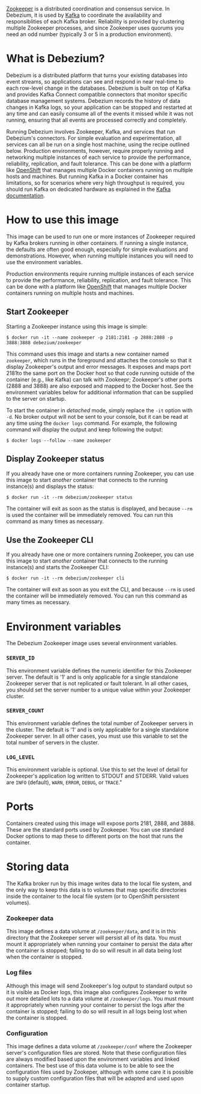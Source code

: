 [Zookeeper](http://zookeeper.apache.org/) is a distributed coordination and consensus service. In Debezium, it is used by [Kafka](http://kafka.apache.org/) to coordinate the availability and responsiblities of each Kafka broker. Reliability is provided by clustering multiple Zookeeper processes, and since Zookeeper uses quorums you need an odd number (typically 3 or 5 in a production environment).

# What is Debezium?

Debezium is a distributed platform that turns your existing databases into event streams, so applications can see and respond in near real-time to each row-level change in the databases. Debezium is built on top of Kafka and provides Kafka Connect compatible connectors that monitor specific database management systems. Debezium records the history of data changes in Kafka logs, so your application can be stopped and restarted at any time and can easily consume all of the events it missed while it was not running, ensuring that all events are processed correctly and completely.

Running Debezium involves Zookeeper, Kafka, and services that run Debezium's connectors. For simple evaluation and experimentation, all services can all be run on a single host machine, using the recipe outlined below. Production environments, however, require properly running and networking multiple instances of each service to provide the performance, reliability, replication, and fault tolerance. This can be done with a platform like [OpenShift](https://www.openshift.com) that manages multiple Docker containers running on multiple hosts and machines. But running Kafka in a Docker container has limitations, so for scenarios where very high throughput is required, you should run Kafka on dedicated hardware as explained in the [Kafka documentation](http://kafka.apache.org/documentation.html).

# How to use this image

This image can be used to run one or more instances of Zookeeper required by Kafka brokers running in other containers. If running a single instance, the defaults are often good enough, especially for simple evaluations and demonstrations. However, when running multiple instances you will need to use the environment variables.

Production environments require running multiple instances of each service to provide the performance, reliability, replication, and fault tolerance. This can be done with a platform like [OpenShift](https://www.openshift.com) that manages multiple Docker containers running on multiple hosts and machines. 

## Start Zookeeper

Starting a Zookeeper instance using this image is simple:

    $ docker run -it --name zookeeper -p 2181:2181 -p 2888:2888 -p 3888:3888 debezium/zookeeper

This command uses this image and starts a new container named `zookeeper`, which runs in the foreground and attaches the console so that it display Zookeeper's output and error messages. It exposes and maps port 2181to the same port on the Docker host so that code running outside of the container (e.g., like Kafka) can talk with Zookeepr; Zookeeper's other ports (2888 and 3888) are also exposed and mapped to the Docker host. See the environment variables below for additional information that can be supplied to the server on startup.

To start the container in _detached_ mode, simply replace the `-it` option with `-d`. No broker output will not be sent to your console, but it can be read at any time using the `docker logs` command. For example, the following command will display the output and keep following the output:

    $ docker logs --follow --name zookeeper

## Display Zookeeper status

If you already have one or more containers running Zookeeper, you can use this image to start _another_ container that connects to the running instance(s) and displays the status:

    $ docker run -it --rm debezium/zookeeper status

The container will exit as soon as the status is displayed, and because `--rm` is used the container will be immediately removed. You can run this command as many times as necessary.

## Use the Zookeeper CLI

If you already have one or more containers running Zookeeper, you can use this image to start _another_ container that connects to the running instance(s) and starts the Zookeeper CLI:

    $ docker run -it --rm debezium/zookeeper cli

The container will exit as soon as you exit the CLI, and because `--rm` is used the container will be immediately removed.
You can run this command as many times as necessary.


# Environment variables

The Debezium Zookeeper image uses several environment variables.

### `SERVER_ID`

This environment variable defines the numeric identifier for this Zookeeper server. The default is '1' and is only applicable for a single standalone Zookeeper server that is not replicated or fault tolerant. In all other cases, you should set the server number to a unique value within your Zookeeper cluster.

### `SERVER_COUNT`

This environment variable defines the total number of Zookeeper servers in the cluster. The default is '1' and is only applicable for a single standalone Zookeeper server. In all other cases, you must use this variable to set the total number of servers in the cluster.

### `LOG_LEVEL`

This environment variable is optional. Use this to set the level of detail for Zookeeper's application log written to STDOUT and STDERR. Valid values are `INFO` (default), `WARN`, `ERROR`, `DEBUG`, or `TRACE`."


# Ports

Containers created using this image will expose ports 2181, 2888, and 3888. These are the standard ports used by Zookeeper. You can  use standard Docker options to map these to different ports on the host that runs the container.

# Storing data

The Kafka broker run by this image writes data to the local file system, and the only way to keep this data is to volumes that map specific directories inside the container to the local file system (or to OpenShift persistent volumes).

### Zookeeper data

This image defines a data volume at `/zookeeper/data`, and it is in this directory that the Zookeeper server will persist all of its data. You must mount it appropriately when running your container to persist the data after the container is stopped; failing to do so will result in all data being lost when the container is stopped.

### Log files

Although this image will send Zookeeper's log output to standard output so it is visible as Docker logs, this image also configures Zookeeper to write out more detailed lots to a data volume at `/zookeeper/logs`. You must mount it appropriately when running your container to persist the logs after the container is stopped; failing to do so will result in all logs being lost when the container is stopped.

### Configuration

This image defines a data volume at `/zookeeper/conf` where the Zookeeper server's configuration files are stored. Note that these configuration files are always modified based upon the environment variables and linked containers. The best use of this data volume is to be able to see the configuration files used by Zookeper, although with some care it is possible to supply custom configuration files that will be adapted and used upon container startup.

